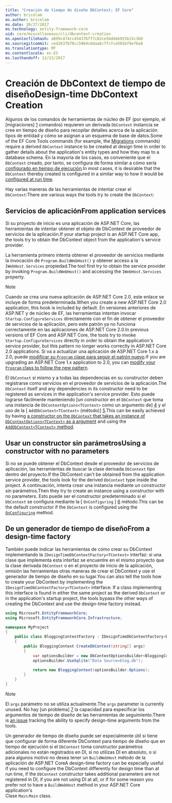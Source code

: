 ```yaml
---
title: "Creación de tiempo de diseño DbContext; EF Core"
author: bricelam
ms.author: bricelam
ms.date: 10/27/2017
ms.technology: entity-framework-core
uid: core/miscellaneous/cli/dbcontext-creation
ms.openlocfilehash: a899c474cc45437bff7c82ce5bddeb915b15c3b0
ms.sourcegitcommit: ced2637bf8cc5964c6daa6c7fcfce501bf9ef6e8
ms.translationtype: MT
ms.contentlocale: es-ES
ms.lasthandoff: 12/22/2017
---
```

<a name="design-time-dbcontext-creation"></a><span data-ttu-id="3efcb-102">Creación de DbContext de tiempo de diseño</span><span class="sxs-lookup"><span data-stu-id="3efcb-102">Design-time DbContext Creation</span></span>
==============================
<span data-ttu-id="3efcb-103">Algunos de los comandos de herramientas de núcleo de EF (por ejemplo, el [migraciones] [ 1] comandos) requieren un derivada `DbContext` instancia se cree en tiempo de diseño para recopilar detalles acerca de la aplicación tipos de entidad y cómo se asignan a un esquema de base de datos.</span><span class="sxs-lookup"><span data-stu-id="3efcb-103">Some of the EF Core Tools commands (for example, the [Migrations][1] commands) require a derived `DbContext` instance to be created at design time in order to gather details about the application's entity types and how they map to a database schema.</span></span> <span data-ttu-id="3efcb-104">En la mayoría de los casos, es conveniente que el `DbContext` creado, por tanto, se configura de forma similar a cómo sería [configurado en tiempo de ejecución][2].</span><span class="sxs-lookup"><span data-stu-id="3efcb-104">In most cases, it is desirable that the `DbContext` thereby created is configured in a similar way to how it would be [configured at run time][2].</span></span>

<span data-ttu-id="3efcb-105">Hay varias maneras de las herramientas de intentar crear el `DbContext`:</span><span class="sxs-lookup"><span data-stu-id="3efcb-105">There are various ways the tools try to create the `DbContext`:</span></span>

<a name="from-application-services"></a><span data-ttu-id="3efcb-106">Servicios de aplicación</span><span class="sxs-lookup"><span data-stu-id="3efcb-106">From application services</span></span>
-------------------------
<span data-ttu-id="3efcb-107">Si su proyecto de inicio es una aplicación de ASP.NET Core, las herramientas de intentar obtener el objeto de DbContext de proveedor de servicios de la aplicación.</span><span class="sxs-lookup"><span data-stu-id="3efcb-107">If your startup project is an ASP.NET Core app, the tools try to obtain the DbContext object from the application's service provider.</span></span>

<span data-ttu-id="3efcb-108">La herramienta primero intenta obtener el proveedor de servicios mediante la invocación de `Program.BuildWebHost()` y obtener acceso a la `IWebHost.Services` propiedad.</span><span class="sxs-lookup"><span data-stu-id="3efcb-108">The tool first try to obtain the service provider by invoking `Program.BuildWebHost()` and accessing the `IWebHost.Services` property.</span></span>

> [!NOTE]
> <span data-ttu-id="3efcb-109">Cuando se crea una nueva aplicación de ASP.NET Core 2.0, este enlace se incluye de forma predeterminada.</span><span class="sxs-lookup"><span data-stu-id="3efcb-109">When you create a new ASP.NET Core 2.0 application, this hook is included by default.</span></span> <span data-ttu-id="3efcb-110">En versiones anteriores de ASP.NET y de núcleo de EF, las herramientas intentan invocar `Startup.ConfigureServices` directamente con el fin de obtener el proveedor de servicios de la aplicación, pero este patrón ya no funciona correctamente en las aplicaciones de ASP.NET Core 2.0.</span><span class="sxs-lookup"><span data-stu-id="3efcb-110">In previous versions of EF Core and ASP.NET Core, the tools try to invoke `Startup.ConfigureServices` directly in order to obtain the application's service provider, but this pattern no longer works correctly in ASP.NET Core 2.0 applications.</span></span> <span data-ttu-id="3efcb-111">Si va a actualizar una aplicación de ASP.NET Core 1.x a 2.0, puede [modificar su `Program` clase para seguir el patrón nuevo][3].</span><span class="sxs-lookup"><span data-stu-id="3efcb-111">If you are upgrading an ASP.NET Core 1.x application to 2.0, you can [modify your `Program` class to follow the new pattern][3].</span></span>

<span data-ttu-id="3efcb-112">El `DbContext` sí mismo y a todas las dependencias en su constructor deben registrarse como servicios en el proveedor de servicios de la aplicación.</span><span class="sxs-lookup"><span data-stu-id="3efcb-112">The `DbContext` itself and any dependencies in its constructor need to be registered as services in the application's service provider.</span></span> <span data-ttu-id="3efcb-113">Esto puede lograrse fácilmente manteniendo [un constructor en el `DbContext` que toma una instancia de `DbContextOptions<TContext>` como un argumento de] [ 4] y el uso de la [ `AddDbContext<TContext>` (método)] [5].</span><span class="sxs-lookup"><span data-stu-id="3efcb-113">This can be easily achieved by having [a constructor on the `DbContext` that takes an instance of `DbContextOptions<TContext>` as a argument][4] and using the [`AddDbContext<TContext>` method][5].</span></span>

<a name="using-a-constructor-with-no-parameters"></a><span data-ttu-id="3efcb-114">Usar un constructor sin parámetros</span><span class="sxs-lookup"><span data-stu-id="3efcb-114">Using a constructor with no parameters</span></span>
--------------------------------------
<span data-ttu-id="3efcb-115">Si no se puede obtener el DbContext desde el proveedor de servicios de aplicación, las herramientas de buscar la clase derivada `DbContext` tipo dentro del proyecto.</span><span class="sxs-lookup"><span data-stu-id="3efcb-115">If the DbContext can't be obtained from the application service provider, the tools look for the derived `DbContext` type inside the project.</span></span> <span data-ttu-id="3efcb-116">A continuación, intenta crear una instancia mediante un constructor sin parámetros.</span><span class="sxs-lookup"><span data-stu-id="3efcb-116">Then they try to create an instance using a constructor with no parameters.</span></span> <span data-ttu-id="3efcb-117">Esto puede ser el constructor predeterminado si el `DbContext` se configura mediante la [ `OnConfiguring` ] [ 6] método.</span><span class="sxs-lookup"><span data-stu-id="3efcb-117">This can be the default constructor if the `DbContext` is configured using the [`OnConfiguring`][6] method.</span></span>

<a name="from-a-design-time-factory"></a><span data-ttu-id="3efcb-118">De un generador de tiempo de diseño</span><span class="sxs-lookup"><span data-stu-id="3efcb-118">From a design-time factory</span></span>
--------------------------
<span data-ttu-id="3efcb-119">También puede indicar las herramientas de cómo crear su DbContext implementando la `IDesignTimeDbContextFactory<TContext>` interfaz: si una clase que implementa esta interfaz se encuentre en el mismo proyecto que la clase derivada `DbContext` o en el proyecto de inicio de la aplicación, omisión las herramientas otras maneras de crear el DbContext y use el generador de tiempo de diseño en su lugar.</span><span class="sxs-lookup"><span data-stu-id="3efcb-119">You can also tell the tools how to create your DbContext by implementing the `IDesignTimeDbContextFactory<TContext>` interface: If a class implementing this interface is found in either the same project as the derived `DbContext` or in the application's startup project, the tools bypass the other ways of creating the DbContext and use the design-time factory instead.</span></span>

``` csharp
using Microsoft.EntityFrameworkCore;
using Microsoft.EntityFrameworkCore.Infrastructure;

namespace MyProject
{
    public class BloggingContextFactory : IDesignTimeDbContextFactory<BloggingContext>
    {
        public BloggingContext CreateDbContext(string[] args)
        {
            var optionsBuilder = new DbContextOptionsBuilder<BloggingContext>();
            optionsBuilder.UseSqlite("Data Source=blog.db");

            return new BloggingContext(optionsBuilder.Options);
        }
    }
}
```

> [!NOTE]
> <span data-ttu-id="3efcb-120">El `args` parámetro no se utiliza actualmente.</span><span class="sxs-lookup"><span data-stu-id="3efcb-120">The `args` parameter is currently unused.</span></span> <span data-ttu-id="3efcb-121">No hay [un problema] [ 7] la capacidad para especificar los argumentos de tiempo de diseño de las herramientas de seguimiento.</span><span class="sxs-lookup"><span data-stu-id="3efcb-121">There is [an issue][7] tracking the ability to specify design-time arguments from the tools.</span></span>

<span data-ttu-id="3efcb-122">Un generador de tiempo de diseño puede ser especialmente útil si tiene que configurar de forma diferente DbContext para tiempo de diseño que en tiempo de ejecución si el `DbContext` toma constructor parámetros adicionales no están registrados en DI, si no utilizas DI en absoluto, o si para algunos motivo no desea tener un `BuildWebHost` método de la aplicación de ASP.NET Core</span><span class="sxs-lookup"><span data-stu-id="3efcb-122">A design-time factory can be especially useful if you need to configure the DbContext differently for design time than at run time, if the `DbContext` constructor takes additional parameters are not registered in DI, if you are not using DI at all, or if for some reason you prefer not to have a `BuildWebHost` method in your ASP.NET Core application's</span></span>  
<span data-ttu-id="3efcb-123">Clase `Main`.</span><span class="sxs-lookup"><span data-stu-id="3efcb-123">`Main` class.</span></span>

  [1]: xref:core/managing-schemas/migrations/index
  [2]: xref:core/miscellaneous/configuring-dbcontext
  [3]: https://docs.microsoft.com/aspnet/core/migration/1x-to-2x/#update-main-method-in-programcs
  [4]: xref:core/miscellaneous/configuring-dbcontext#constructor-argument
  [5]: xref:core/miscellaneous/configuring-dbcontext#using-dbcontext-with-dependency-injection
  [6]: xref:core/miscellaneous/configuring-dbcontext#onconfiguring
  [7]: https://github.com/aspnet/EntityFrameworkCore/issues/8332
